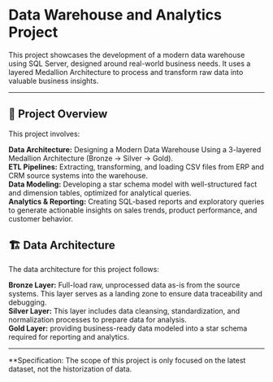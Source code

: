 # Data Warehouse and Analytics Project

This project showcases the development of a modern data warehouse using SQL Server, designed around real-world business needs. It uses a layered Medallion Architecture to process and transform raw data into valuable business insights.

---
## 📖 Project Overview

This project involves:

**Data Architecture:** Designing a Modern Data Warehouse Using a 3-layered Medallion Architecture (Bronze → Silver → Gold).  
**ETL Pipelines:** Extracting, transforming, and loading CSV files from ERP and CRM source systems into the warehouse.  
**Data Modeling:** Developing a star schema model with well-structured fact and dimension tables, optimized for analytical queries.  
**Analytics & Reporting:** Creating SQL-based reports and exploratory queries to generate actionable insights on sales trends, product performance, and customer behavior.  


## 🏗️ Data Architecture   

The data architecture for this project follows:  

**Bronze Layer:** Full-load raw, unprocessed data as-is from the source systems. This layer serves as a landing zone to ensure data traceability and debugging.  
**Silver Layer:** This layer includes data cleansing, standardization, and normalization processes to prepare data for analysis.  
**Gold Layer:** providing business-ready data modeled into a star schema required for reporting and analytics.  

---
**Specification: The scope of this project is only focused on the latest dataset, not the historization of data.
